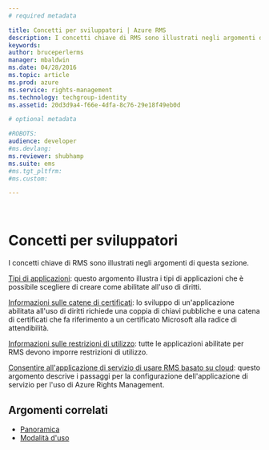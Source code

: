 ```yaml
---
# required metadata

title: Concetti per sviluppatori | Azure RMS
description: I concetti chiave di RMS sono illustrati negli argomenti di questa sezione.
keywords:
author: bruceperlerms
manager: mbaldwin
ms.date: 04/28/2016
ms.topic: article
ms.prod: azure
ms.service: rights-management
ms.technology: techgroup-identity
ms.assetid: 20d3d9a4-f66e-4dfa-8c76-29e18f49eb0d

# optional metadata

#ROBOTS:
audience: developer
#ms.devlang:
ms.reviewer: shubhamp
ms.suite: ems
#ms.tgt_pltfrm:
#ms.custom:

---
```


﻿
# Concetti per sviluppatori

I concetti chiave di RMS sono illustrati negli argomenti di questa sezione.

[Tipi di applicazioni](application-types.md): questo argomento illustra i tipi di applicazioni che è possibile scegliere di creare come abilitate all'uso di diritti.

[Informazioni sulle catene di certificati](understanding-certificate-chains.md): lo sviluppo di un'applicazione abilitata all'uso di diritti richiede una coppia di chiavi pubbliche e una catena di certificati che fa riferimento a un certificato Microsoft alla radice di attendibilità.

[Informazioni sulle restrizioni di utilizzo](understanding-usage-restrictions.md): tutte le applicazioni abilitate per RMS devono imporre restrizioni di utilizzo.

[Consentire all'applicazione di servizio di usare RMS basato su cloud](how-to-use-file-api-with-aadrm-cloud.md): questo argomento descrive i passaggi per la configurazione dell'applicazione di servizio per l'uso di Azure Rights Management.

 

## Argomenti correlati ##
- [Panoramica](ad-rms-overview.md)
- [Modalità d'uso](how-to-use-msipc.md)
 

 


<!--HONumber=Apr16_HO3-->


